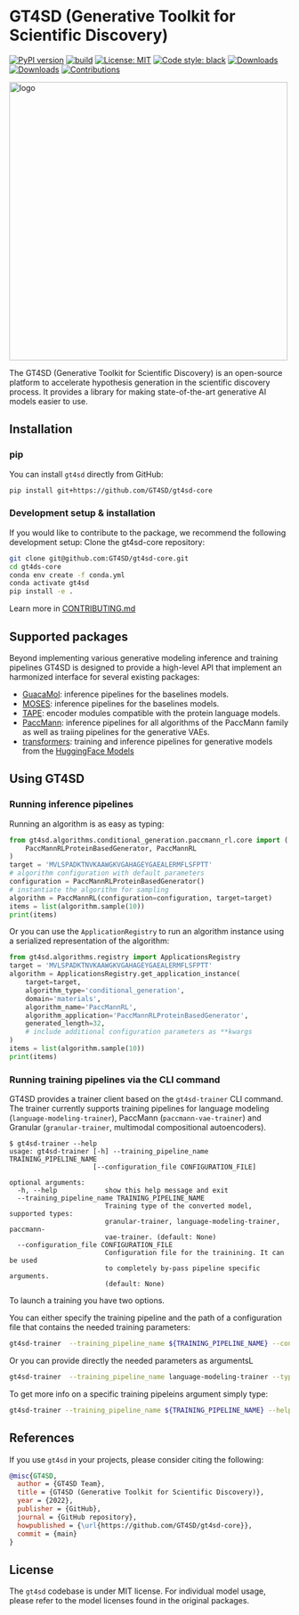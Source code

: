 # GT4SD (Generative Toolkit for Scientific Discovery)

<!-- commented badges to be renabled once the functionalities are active -->
[![PyPI version](https://badge.fury.io/py/gt4sd.svg)](https://badge.fury.io/py/gt4sd)
[![build](https://github.com/gt4sd/gt4sd-core/workflows/build/badge.svg)](https://github.com/gt4sd/gt4sd-core/actions)
[![License: MIT](https://img.shields.io/badge/License-MIT-yellow.svg)](https://opensource.org/licenses/MIT)
[![Code style: black](https://img.shields.io/badge/code%20style-black-000000.svg)](https://github.com/psf/black)
[![Downloads](https://pepy.tech/badge/gt4sd)](https://pepy.tech/project/gt4sd)
[![Downloads](https://pepy.tech/badge/gt4sd/month)](https://pepy.tech/project/gt4sd)
[![Contributions](https://img.shields.io/badge/contributions-welcome-blue)]()
<!-- [![Docs](https://img.shields.io/badge/website-live-brightgreen)](https://pages.github.com/GT4SD/gt4sd-core/)) -->

<img src="./docs/_static/gt4sd_logo.png" alt="logo" width="500"/>

The GT4SD (Generative Toolkit for Scientific Discovery) is an open-source platform to accelerate hypothesis generation in the scientific discovery process. It provides a library for making state-of-the-art generative AI models easier to use.

<!-- enable once docs are there -->
<!-- For full details on the library API and examples see the [docs](https://pages.github.com/GT4SD/gt4sd-core/). -->

## Installation

### pip

<!-- uncomment once the package is there -->
<!-- If you simply want to use `gt4sd` in your projects, install it via `pip` from [PyPI](https://pypi.org/project/gt4sd/):

```sh
pip install gt4sd
``` -->

You can install `gt4sd` directly from GitHub:

```sh
pip install git+https://github.com/GT4SD/gt4sd-core
```

### Development setup & installation

If you would like to contribute to the package, we recommend the following development setup:
Clone the gt4sd-core repository:

```sh
git clone git@github.com:GT4SD/gt4sd-core.git
cd gt4ds-core
conda env create -f conda.yml
conda activate gt4sd
pip install -e .
```

Learn more in [CONTRIBUTING.md](./CONTRIBUTING.md)

## Supported packages

Beyond implementing various generative modeling inference and training pipelines GT4SD is designed to provide a high-level API that implement an harmonized interface for several existing packages:

- [GuacaMol](https://github.com/BenevolentAI/guacamol): inference pipelines for the baselines models.
- [MOSES](https://github.com/molecularsets/moses): inference pipelines for the baselines models.
- [TAPE](https://github.com/songlab-cal/tape): encoder modules compatible with the protein language models.
- [PaccMann](https://github.com/PaccMann/): inference pipelines for all algorithms of the PaccMann family as well as traiing pipelines for the generative VAEs.
- [transformers](https://huggingface.co/transformers): training and inference pipelines for generative models from the [HuggingFace Models](https://huggingface.co/models)

## Using GT4SD

### Running inference pipelines

Running an algorithm is as easy as typing:

```python
from gt4sd.algorithms.conditional_generation.paccmann_rl.core import (
    PaccMannRLProteinBasedGenerator, PaccMannRL
)
target = 'MVLSPADKTNVKAAWGKVGAHAGEYGAEALERMFLSFPTT'
# algorithm configuration with default parameters
configuration = PaccMannRLProteinBasedGenerator()
# instantiate the algorithm for sampling
algorithm = PaccMannRL(configuration=configuration, target=target)
items = list(algorithm.sample(10))
print(items)
```

Or you can use the `ApplicationRegistry` to run an algorithm instance using a
serialized representation of the algorithm:

```python
from gt4sd.algorithms.registry import ApplicationsRegistry
target = 'MVLSPADKTNVKAAWGKVGAHAGEYGAEALERMFLSFPTT'
algorithm = ApplicationsRegistry.get_application_instance(
    target=target,
    algorithm_type='conditional_generation',
    domain='materials',
    algorithm_name='PaccMannRL',
    algorithm_application='PaccMannRLProteinBasedGenerator',
    generated_length=32,
    # include additional configuration parameters as **kwargs
)
items = list(algorithm.sample(10))
print(items)
```

### Running training pipelines via the CLI command

GT4SD provides a trainer client based on the `gt4sd-trainer` CLI command. The trainer currently supports training pipelines for language modeling (`language-modeling-trainer`), PaccMann (`paccmann-vae-trainer`) and Granular (`granular-trainer`, multimodal compositional autoencoders).

```console
$ gt4sd-trainer --help
usage: gt4sd-trainer [-h] --training_pipeline_name TRAINING_PIPELINE_NAME
                     [--configuration_file CONFIGURATION_FILE]

optional arguments:
  -h, --help            show this help message and exit
  --training_pipeline_name TRAINING_PIPELINE_NAME
                        Training type of the converted model, supported types:
                        granular-trainer, language-modeling-trainer, paccmann-
                        vae-trainer. (default: None)
  --configuration_file CONFIGURATION_FILE
                        Configuration file for the trainining. It can be used
                        to completely by-pass pipeline specific arguments.
                        (default: None)
```

To launch a training you have two options.

You can either specify the training pipeline and the path of a configuration file that contains the needed training parameters:

```sh
gt4sd-trainer  --training_pipeline_name ${TRAINING_PIPELINE_NAME} --configuration_file ${CONFIGURATION_FILE}
```

Or you can provide directly the needed parameters as argumentsL

```sh
gt4sd-trainer  --training_pipeline_name language-modeling-trainer --type mlm --model_name_or_path mlm --training_file /pah/to/train_file.jsonl --validation_file /path/to/valid_file.jsonl 
```

To get more info on a specific training pipeleins argument simply type:

```sh
gt4sd-trainer --training_pipeline_name ${TRAINING_PIPELINE_NAME} --help
```

<!-- Adding examples and notebooks is a must here -->

<!-- Having a list of all supported algorithms wouldn be nice! -->

## References

If you use `gt4sd` in your projects, please consider citing the following:

```bib
@misc{GT4SD,
  author = {GT4SD Team},
  title = {GT4SD (Generative Toolkit for Scientific Discovery)},
  year = {2022},
  publisher = {GitHub},
  journal = {GitHub repository},
  howpublished = {\url{https://github.com/GT4SD/gt4sd-core}},
  commit = {main}
}
```

## License

The `gt4sd` codebase is under MIT license.
For individual model usage, please refer to the model licenses found in the original packages.
